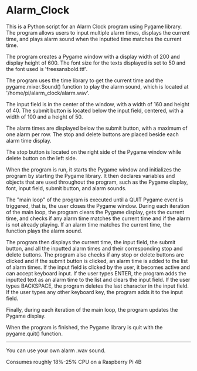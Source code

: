 # Alarm_Clock

This is a Python script for an Alarm Clock program using Pygame library. The program allows users to input multiple alarm times, displays the current time, and plays alarm sound when the inputted time matches the current time.

The program creates a Pygame window with a display width of 200 and display height of 600. The font size for the texts displayed is set to 50 and the font used is 'freesansbold.ttf'.

The program uses the time library to get the current time and the pygame.mixer.Sound() function to play the alarm sound, which is located at '/home/pi/alarm_clock/alarm.wav'.

The input field is in the center of the window, with a width of 160 and height of 40. The submit button is located below the input field, centered, with a width of 100 and a height of 50.

The alarm times are displayed below the submit button, with a maximum of one alarm per row. The stop and delete buttons are placed beside each alarm time display.

The stop button is located on the right side of the Pygame window while delete button on the left side.

When the program is run, it starts the Pygame window and initializes the program by starting the Pygame library. It then declares variables and objects that are used throughout the program, such as the Pygame display, font, input field, submit button, and alarm sounds.

The "main loop" of the program is executed until a QUIT Pygame event is triggered, that is, the user closes the Pygame window. During each iteration of the main loop, the program clears the Pygame display, gets the current time, and checks if any alarm time matches the current time and if the alarm is not already playing. If an alarm time matches the current time, the function plays the alarm sound.

The program then displays the current time, the input field, the submit button, and all the inputted alarm times and their corresponding stop and delete buttons. The program also checks if any stop or delete buttons are clicked and if the submit button is clicked, an alarm time is added to the list of alarm times. If the input field is clicked by the user, it becomes active and can accept keyboard input. If the user types ENTER, the program adds the inputted text as an alarm time to the list and clears the input field. If the user types BACKSPACE, the program deletes the last character in the input field. If the user types any other keyboard key, the program adds it to the input field.

Finally, during each iteration of the main loop, the program updates the Pygame display.

When the program is finished, the Pygame library is quit with the pygame.quit() function.

------------------------

You can use your own alarm .wav sound.

Consumes roughly 18%-25% CPU on a Raspberry Pi 4B
